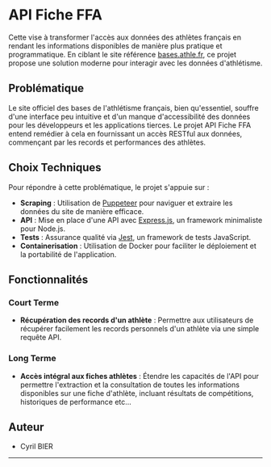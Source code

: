 # API Fiche FFA

Cette vise à transformer l'accès aux données des athlètes français en rendant les informations disponibles de manière plus pratique et programmatique. En ciblant le site référence [bases.athle.fr](https://bases.athle.fr/), ce projet propose une solution moderne pour interagir avec les données d'athlétisme.

## Problématique

Le site officiel des bases de l'athlétisme français, bien qu'essentiel, souffre d'une interface peu intuitive et d'un manque d'accessibilité des données pour les développeurs et les applications tierces. Le projet API Fiche FFA entend remédier à cela en fournissant un accès RESTful aux données, commençant par les records et performances des athlètes.

## Choix Techniques

Pour répondre à cette problématique, le projet s'appuie sur :

- **Scraping** : Utilisation de [Puppeteer](https://pptr.dev/) pour naviguer et extraire les données du site de manière efficace.
- **API** : Mise en place d'une API avec [Express.js](https://expressjs.com/), un framework minimaliste pour Node.js.
- **Tests** : Assurance qualité via [Jest](https://jestjs.io/fr/), un framework de tests JavaScript.
- **Containerisation** : Utilisation de Docker pour faciliter le déploiement et la portabilité de l'application.

## Fonctionnalités

### Court Terme

- **Récupération des records d'un athlète** : Permettre aux utilisateurs de récupérer facilement les records personnels d'un athlète via une simple requête API.

### Long Terme

- **Accès intégral aux fiches athlètes** : Étendre les capacités de l'API pour permettre l'extraction et la consultation de toutes les informations disponibles sur une fiche d'athlète, incluant résultats de compétitions, historiques de performance etc...

## Auteur

- Cyril BIER

---
